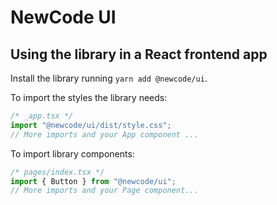 # NewCode UI

## Using the library in a React frontend app

Install the library running `yarn add @newcode/ui`.

To import the styles the library needs:

```js
/* _app.tsx */
import "@newcode/ui/dist/style.css";
// More imports and your App component ...
```

To import library components:

```js
/* pages/index.tsx */
import { Button } from "@newcode/ui";
// More imports and your Page component...
```
